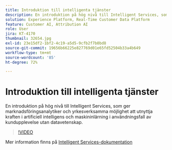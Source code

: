 ```yaml
---
title: Introduktion till intelligenta tjänster
description: En introduktion på hög nivå till Intelligent Services, som ger marknadsföringsanalytiker och yrkesverksamma möjlighet att utnyttja kraften i artificiell intelligens och maskininlärning i användningsfall av kundupplevelse utan datavetenskap.
solution: Experience Platform, Real-Time Customer Data Platform
feature: Customer AI, Attribution AI
role: User
jira: KT-4170
thumbnail: 32654.jpg
exl-id: 23e15df2-1bf2-4c19-a5d5-9cfb2f7b0bd8
source-git-commit: 19656b66225e827769d01e65fd52504b33a4b649
workflow-type: tm+mt
source-wordcount: '85'
ht-degree: 72%

---
```


# Introduktion till intelligenta tjänster

En introduktion på hög nivå till Intelligent Services, som ger marknadsföringsanalytiker och yrkesverksamma möjlighet att utnyttja kraften i artificiell intelligens och maskininlärning i användningsfall av kundupplevelse utan datavetenskap.

>[!VIDEO](https://video.tv.adobe.com/v/32654?quality=12&learn=on)

Mer information finns på [Intelligent Services-dokumentation](https://experienceleague.adobe.com/docs/experience-platform/intelligent-services/home.html)
